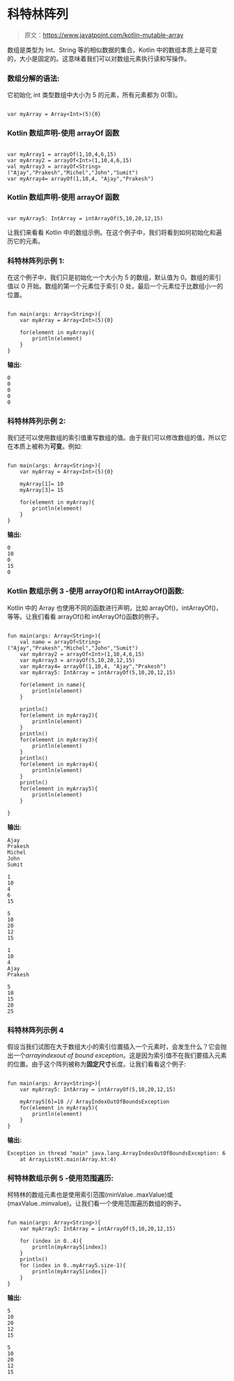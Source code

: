 # 科特林阵列

> 原文：<https://www.javatpoint.com/kotlin-mutable-array>

数组是类型为 Int、String 等的相似数据的集合。Kotlin 中的数组本质上是可变的，大小是固定的。这意味着我们可以对数组元素执行读和写操作。

### 数组分解的语法:

它初始化 int 类型数组中大小为 5 的元素，所有元素都为 0(零)。

```

var myArray = Array<Int>(5){0}

```

### Kotlin 数组声明-使用 arrayOf 函数

```

var myArray1 = arrayOf(1,10,4,6,15)
var myArray2 = arrayOf<Int>(1,10,4,6,15)
val myArray3 = arrayOf<String>("Ajay","Prakesh","Michel","John","Sumit")
var myArray4= arrayOf(1,10,4, "Ajay","Prakesh")

```

### Kotlin 数组声明-使用 arrayOf 函数

```

var myArray5: IntArray = intArrayOf(5,10,20,12,15)

```

让我们来看看 Kotlin 中的数组示例。在这个例子中，我们将看到如何初始化和遍历它的元素。

### 科特林阵列示例 1:

在这个例子中，我们只是初始化一个大小为 5 的数组，默认值为 0。数组的索引值以 0 开始。数组的第一个元素位于索引 0 处，最后一个元素位于比数组小一的位置。

```

fun main(args: Array<String>){
    var myArray = Array<Int>(5){0}

    for(element in myArray){
        println(element)
    }
}

```

**输出:**

```
0
0
0
0
0

```

### 科特林阵列示例 2:

我们还可以使用数组的索引值重写数组的值。由于我们可以修改数组的值，所以它在本质上被称为**可变**。例如:

```

fun main(args: Array<String>){
    var myArray = Array<Int>(5){0}

    myArray[1]= 10
    myArray[3]= 15

    for(element in myArray){
        println(element)
    }
}

```

**输出:**

```
0
10
0
15
0

```

### Kotlin 数组示例 3 -使用 arrayOf()和 intArrayOf()函数:

Kotlin 中的 Array 也使用不同的函数进行声明，比如 arrayOf()，intArrayOf()，等等。让我们看看 arrayOf()和 intArrayOf()函数的例子。

```

fun main(args: Array<String>){
    val name = arrayOf<String>("Ajay","Prakesh","Michel","John","Sumit")
    var myArray2 = arrayOf<Int>(1,10,4,6,15)
    var myArray3 = arrayOf(5,10,20,12,15)
    var myArray4= arrayOf(1,10,4, "Ajay","Prakesh")
    var myArray5: IntArray = intArrayOf(5,10,20,12,15)

    for(element in name){
        println(element)
    }

    println()
    for(element in myArray2){
        println(element)
    }
    println()
    for(element in myArray3){
        println(element)
    }
    println()
    for(element in myArray4){
        println(element)
    }
    println()
    for(element in myArray5){
        println(element)
    }

}

```

**输出:**

```
Ajay
Prakesh
Michel
John
Sumit

1
10
4
6
15

5
10
20
12
15

1
10
4
Ajay
Prakesh

5
10
15
20
25

```

### 科特林阵列示例 4

假设当我们试图在大于数组大小的索引位置插入一个元素时，会发生什么？它会抛出一个*arrayindexout of bound exception*。这是因为索引值不在我们要插入元素的位置。由于这个阵列被称为**固定尺寸**长度。让我们看看这个例子:

```

fun main(args: Array<String>){
    var myArray5: IntArray = intArrayOf(5,10,20,12,15)

    myArray5[6]=18 // ArrayIndexOutOfBoundsException
    for(element in myArray5){
        println(element)  
    }
}

```

**输出:**

```
Exception in thread "main" java.lang.ArrayIndexOutOfBoundsException: 6
	at ArrayListKt.main(Array.kt:4)

```

### 柯特林数组示例 5 -使用范围遍历:

柯特林的数组元素也是使用索引范围(minValue..maxValue)或(maxValue..minvalue)。让我们看一个使用范围遍历数组的例子。

```

fun main(args: Array<String>){
    var myArray5: IntArray = intArrayOf(5,10,20,12,15)

    for (index in 0..4){
        println(myArray5[index])
    }
    println()
    for (index in 0..myArray5.size-1){
        println(myArray5[index])
    }
}

```

**输出:**

```
5
10
20
12
15

5
10
20
12
15

```